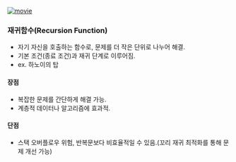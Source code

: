 <p><a href="https://www.youtube.com/watch?v=aPYE0anPZqI&amp;ab_channel=%EC%96%84%ED%8C%8D%ED%95%9C%EC%BD%94%EB%94%A9%EC%82%AC%EC%A0%84"><img alt="movie" src="https://img.youtube.com/vi/aPYE0anPZqI/sddefault.jpg" /></a></p>
<h3 id="재귀함수recursion-function">재귀함수(Recursion Function)</h3>
<ul>
<li>자기 자신을 호출하는 함수로, 문제를 더 작은 단위로 나누어 해결.</li>
<li>기본 조건(종료 조건)과 재귀 단계로 이루어짐.</li>
<li>ex. 하노이의 탑</li>
</ul>
<h4 id="장점">장점</h4>
<ul>
<li>복잡한 문제를 간단하게 해결 가능.</li>
<li>계층적 데이터나 알고리즘에 효과적.</li>
</ul>
<h4 id="단점">단점</h4>
<ul>
<li>스택 오버플로우 위험, 반복문보다 비효율적일 수 있음.(꼬리 재귀 최적화를 통해 문제 개선 가능)</li>
</ul>